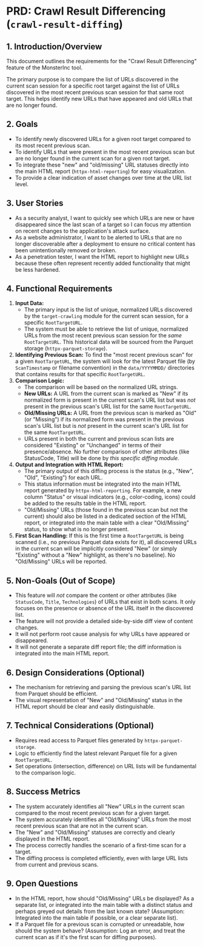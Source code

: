 # PRD: Crawl Result Differencing (`crawl-result-diffing`)

## 1. Introduction/Overview

This document outlines the requirements for the "Crawl Result Differencing" feature of the MonsterInc tool.

The primary purpose is to compare the list of URLs discovered in the current scan session for a specific root target against the list of URLs discovered in the most recent previous scan session for that same root target. This helps identify new URLs that have appeared and old URLs that are no longer found.

## 2. Goals

*   To identify newly discovered URLs for a given root target compared to its most recent previous scan.
*   To identify URLs that were present in the most recent previous scan but are no longer found in the current scan for a given root target.
*   To integrate these "new" and "old/missing" URL statuses directly into the main HTML report (`httpx-html-reporting`) for easy visualization.
*   To provide a clear indication of asset changes over time at the URL list level.

## 3. User Stories

*   As a security analyst, I want to quickly see which URLs are new or have disappeared since the last scan of a target so I can focus my attention on recent changes to the application's attack surface.
*   As a website administrator, I want to be alerted to URLs that are no longer discoverable after a deployment to ensure no critical content has been unintentionally removed or broken.
*   As a penetration tester, I want the HTML report to highlight new URLs because these often represent recently added functionality that might be less hardened.

## 4. Functional Requirements

1.  **Input Data:**
    *   The primary input is the list of unique, normalized URLs discovered by the `target-crawling` module for the current scan session, for a specific `RootTargetURL`.
    *   The system must be able to retrieve the list of unique, normalized URLs from the most recent previous scan session for the *same* `RootTargetURL`. This historical data will be sourced from the Parquet storage (`httpx-parquet-storage`).
2.  **Identifying Previous Scan:** To find the "most recent previous scan" for a given `RootTargetURL`, the system will look for the latest Parquet file (by `ScanTimestamp` or filename convention) in the `data/YYYYMMDD/` directories that contains results for that specific `RootTargetURL`.
3.  **Comparison Logic:**
    *   The comparison will be based on the normalized URL strings.
    *   **New URLs:** A URL from the current scan is marked as "New" if its normalized form is present in the current scan's URL list but was *not* present in the previous scan's URL list for the same `RootTargetURL`.
    *   **Old/Missing URLs:** A URL from the previous scan is marked as "Old" (or "Missing") if its normalized form was present in the previous scan's URL list but is *not* present in the current scan's URL list for the same `RootTargetURL`.
    *   URLs present in both the current and previous scan lists are considered "Existing" or "Unchanged" in terms of their presence/absence. No further comparison of other attributes (like StatusCode, Title) will be done by *this specific diffing module*.
4.  **Output and Integration with HTML Report:**
    *   The primary output of this diffing process is the status (e.g., "New", "Old", "Existing") for each URL.
    *   This status information must be integrated into the main HTML report generated by `httpx-html-reporting`. For example, a new column "Status" or visual indicators (e.g., color-coding, icons) could be added to the results table in the HTML report.
    *   "Old/Missing" URLs (those found in the previous scan but not the current) should also be listed in a dedicated section of the HTML report, or integrated into the main table with a clear "Old/Missing" status, to show what is no longer present.
5.  **First Scan Handling:** If this is the first time a `RootTargetURL` is being scanned (i.e., no previous Parquet data exists for it), all discovered URLs in the current scan will be implicitly considered "New" (or simply "Existing" without a "New" highlight, as there's no baseline). No "Old/Missing" URLs will be reported.

## 5. Non-Goals (Out of Scope)

*   This feature will *not* compare the content or other attributes (like `StatusCode`, `Title`, `Technologies`) of URLs that exist in both scans. It only focuses on the presence or absence of the URL itself in the discovered list.
*   The feature will not provide a detailed side-by-side diff view of content changes.
*   It will not perform root cause analysis for why URLs have appeared or disappeared.
*   It will not generate a separate diff report file; the diff information is integrated into the main HTML report.

## 6. Design Considerations (Optional)

*   The mechanism for retrieving and parsing the previous scan's URL list from Parquet should be efficient.
*   The visual representation of "New" and "Old/Missing" status in the HTML report should be clear and easily distinguishable.

## 7. Technical Considerations (Optional)

*   Requires read access to Parquet files generated by `httpx-parquet-storage`.
*   Logic to efficiently find the latest relevant Parquet file for a given `RootTargetURL`.
*   Set operations (intersection, difference) on URL lists will be fundamental to the comparison logic.

## 8. Success Metrics

*   The system accurately identifies all "New" URLs in the current scan compared to the most recent previous scan for a given target.
*   The system accurately identifies all "Old/Missing" URLs from the most recent previous scan that are not in the current scan.
*   The "New" and "Old/Missing" statuses are correctly and clearly displayed in the HTML report.
*   The process correctly handles the scenario of a first-time scan for a target.
*   The diffing process is completed efficiently, even with large URL lists from current and previous scans.

## 9. Open Questions

*   In the HTML report, how should "Old/Missing" URLs be displayed? As a separate list, or integrated into the main table with a distinct status and perhaps greyed out details from the last known state? (Assumption: Integrated into the main table if possible, or a clear separate list).
*   If a Parquet file for a previous scan is corrupted or unreadable, how should the system behave? (Assumption: Log an error, and treat the current scan as if it's the first scan for diffing purposes). 